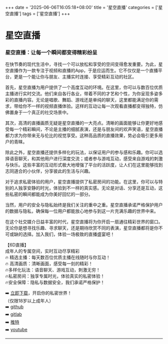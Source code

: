 +++
date = '2025-06-06T16:05:18+08:00'
title = '星空直播'
categories = ['星空直播']
tags = ['星空直播']
+++

# 星空直播

### 星空直播：让每一个瞬间都变得精彩纷呈

在快节奏的现代生活中，寻找一个可以放松和享受的空间变得愈发重要。为此，星空直播作为一款专注于视频和直播的App，于是应运而生。它不仅仅是一个直播平台，更是一个能让你与朋友、主播实时连接、享受精彩互动的社区。

首先，星空直播为用户提供了一个高度互动的环境。在这里，你可以与数百位优质主播进行实时交流。他们来自各行各业，带着不同的才艺和个性，为你呈现多姿多彩的直播内容。无论是唱歌、舞蹈、游戏还是单纯的聊天，这里都能满足你的需求，带给你不一样的视频直播体验。这样的互动让每一次观看直播都变得独特，仿佛置身于一个真正的社交场景中。

其次，高清的直播画质无疑是星空直播的一大亮点。清晰的画面能够让你更好地感受每一个精彩瞬间，不论是主播的细腻表演，还是与朋友间的欢声笑语，星空直播都力求为你带来无与伦比的视觉享受。这种高品质的直播效果，势必会吸引更多用户的青睐。

除此之外，星空直播还提供多样化的玩法，以保证用户的参与感和乐趣。你可以选择语音聊天，和其他用户进行深度交流；或者参与游戏互动，感受来自游戏的刺激与快乐。这些丰富的互动形式极大地增强了平台的活跃度，让人们在这里能够找到志同道合的小伙伴，分享彼此的生活与兴趣。

对于追求私密体验的用户，星空直播提供了私密房间的功能。在这里，你可以与特别的人独享安静的时光，体验到不一样的真实感。无论是对话、分享还是互动，这些私密的瞬间都能成为你美好回忆的一部分。

当然，用户的安全与隐私始终是我们关注的重中之重。星空直播承诺严格保护用户的数据与隐私，确保每一位用户都能放心地参与到这一片充满乐趣的世界中来。

在这个社交媒介日益丰富的时代，星空直播将为你开启一扇通往精彩世界的窗口。无论你是想寻找乐趣、寻求聊天，还是期待欣赏不同的表演，星空直播都将是你不可或缺的选择。加入我们，体验一场极致的直播盛宴吧！

【6D直播】  
成年人的专属空间，实时互动尽享精彩  
🔥 精选主播：每天数百位优质主播在线随时与你互动！  
🔥 高清画质：清晰画面，感受每一刻的精彩！  
🔥多样化玩法：语音聊天、游戏互动，刺激无穷！  
🔥私密房间：独享专属时光，体验真实的私密体验！  
🔥安全保障：隐私与数据安全，我们承诺严格保护！  

➡️ [立即下载](https://down123.s3.ap-east-1.amazonaws.com/down/down.html?channelCode=blog)，开启你的私密世界！  
（仅限18岁以上成年人）  
➡️ [github](https://aldult-live.github.io/)  
➡️ [gitlab](https://seo-09598d.gitlab.io/)  
➡️ [推特](https://x.com/wegame33)  
➡️ [youtube](https://www.youtube.com/@6Dlive)  

---
